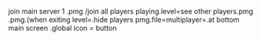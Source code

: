 join main server 1 .pmg
/join all players playing.level=see other players.pmg
.pmg.(when exiting level=.hide players
pmg.file=multiplayer=.at bottom main screen 
.global icon = button 